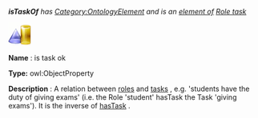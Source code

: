 ___isTaskOf__ 
 has
 [Category:OntologyElement](../../Category/OntologyElement "Category:OntologyElement") 
 and is an
 [element of](../../Property/ElementOf "Property:ElementOf") 
[Role task](../../Submissions/Role_task "Submissions:Role task")_




  





[![ObjectProperty](../public/images/thumb/c/c3/ObjectProperty.gif/45px-ObjectProperty.gif)](../../Image/ObjectProperty.gif "ObjectProperty")


__Name__ 
 : is task ok
 



__Type:__ 
 owl:ObjectProperty
 



__Description__ 
 : A relation between
 [roles](../../Community/AcademicRoles "Submissions:Role task/Role") 
 and
 [tasks](../../Category/DevelopmentTask "Submissions:Role task/Task") 
 , e.g. 'students have the duty of giving exams' (i.e. the Role 'student' hasTask the Task 'giving exams'). It is the inverse of
 [hasTask](has../../Category/DevelopmentTask "Submissions:Role task/hasTask") 
 .